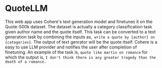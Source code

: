 # QuoteLLM

This web app uses Cohere's text generation model and finetunes it on the Quote-500k dataset. The dataset is actually a category classification task given author name and the quote itself. This task can be converted to a text generation task by combining the inputs as,``` write a quote by {author} on {categories}```. The output of text genrator will be the quote itself. Cohere is a easy to use LLM provider and notifies the user after completion of finetuning. An example of the task is, `quote like martin on romance` for which the output is, `I don't think there is any greater tragedy than the death of a romance.`
